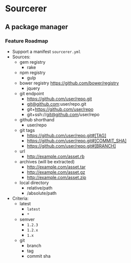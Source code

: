 # Sourcerer
A package manager
---
### Feature Roadmap
* Support a manifest `sourcerer.yml`
* Sources:
  * gem registry 
    * rake
  * npm registry
    * gulp
  * bower registry https://github.com/bower/registry
    * jquery
  * git endpoint
    * https://github.com/user/repo.git
    * git@github.com:user/repo.git
    * git+https://github.com/user/repo
    * git+ssh://git@github.com/user/repo
  * github shorthand
    * user/repo
  * git tags
    * https://github.com/user/repo.git#[TAG]
    * https://github.com/user/repo.git#[COMMIT_SHA]
    * https://github.com/user/repo.git#[BRANCH]
  * url
    * http://example.com/asset.rb
  * archives (will be extracted)
    * http://example.com/asset.tar
    * http://example.com/asset.gz
    * http://example.com/asset.zip
  * local directory
    * relative/path
    * /absolute/path
* Criteria:
  * latest
    * `latest`
    * `*`
  * semver
    * `1.2.3`
    * `1.2.x`
    * `1.x`
  * git
    * branch
    * tag
    * commit sha
  